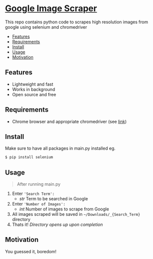 # [Google Image Scraper](https://github.com/BlackDagger007/Google-Image-scraper)
This repo contains python code to scrapes high resolution images from google using selenium and chromedriver

* [Features](#features)
* [Requirements](#requirements)
* [Install](#install)
* [Usage](#usage)
* [Motivation](#motivation)

## Features
* Lightweight and fast
* Works in background
* Open source and free

## Requirements
* Chrome browser and appropriate chromedriver (see [link](https://chromedriver.chromium.org/downloads#h.p_ID_32))

## Install
Make sure to have all packages in main.py installed eg.
  ```sh
  $ pip install selenium
  ```
  
  ## Usage
  > After running main.py
  1. Enter `'Search Term':` 
     * _str_ Term to be searched in Google
  2. Enter `'Number of Images':` 
     * _int_ Number of images to scrape from Google
  4. All images scraped will be saved in `~/Downloads/_{Search_Term}` directory
  3. Thats it! _Directory opens up upon completion_
  
  ## Motivation
  You guessed it, boredom!
